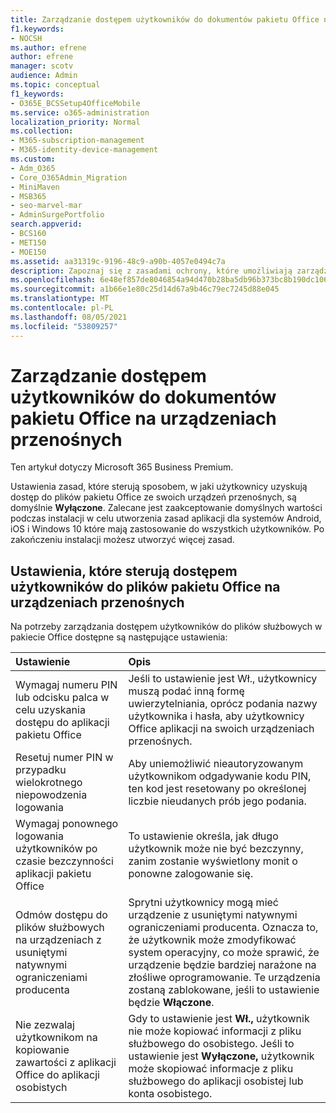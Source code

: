 ```yaml
---
title: Zarządzanie dostępem użytkowników do dokumentów pakietu Office na urządzeniach przenośnych
f1.keywords:
- NOCSH
ms.author: efrene
author: efrene
manager: scotv
audience: Admin
ms.topic: conceptual
f1_keywords:
- O365E_BCSSetup4OfficeMobile
ms.service: o365-administration
localization_priority: Normal
ms.collection:
- M365-subscription-management
- M365-identity-device-management
ms.custom:
- Adm_O365
- Core_O365Admin_Migration
- MiniMaven
- MSB365
- seo-marvel-mar
- AdminSurgePortfolio
search.appverid:
- BCS160
- MET150
- MOE150
ms.assetid: aa31319c-9196-48c9-a90b-4057e0494c7a
description: Zapoznaj się z zasadami ochrony, które umożliwiają zarządzanie dostępem użytkowników do Office i plików służbowych z urządzeń przenośnych.
ms.openlocfilehash: 6e48ef857de8046854a94d470b28ba5db96b373bc8b190dc1062d4f408a9802c
ms.sourcegitcommit: a1b66e1e80c25d14d67a9b46c79ec7245d88e045
ms.translationtype: MT
ms.contentlocale: pl-PL
ms.lasthandoff: 08/05/2021
ms.locfileid: "53809257"
---
```

# <a name="manage-how-users-access-office-documents-on-mobile-devices"></a>Zarządzanie dostępem użytkowników do dokumentów pakietu Office na urządzeniach przenośnych

Ten artykuł dotyczy Microsoft 365 Business Premium.

Ustawienia zasad, które sterują sposobem, w jaki użytkownicy uzyskują dostęp do plików pakietu Office ze swoich urządzeń przenośnych, są domyślnie **Wyłączone**. Zalecane jest zaakceptowanie domyślnych wartości podczas instalacji w celu utworzenia zasad aplikacji dla systemów Android, iOS i Windows 10 które mają zastosowanie do wszystkich użytkowników. Po zakończeniu instalacji możesz utworzyć więcej zasad. 
  
## <a name="settings-that-control-how-users-access-office-files-on-mobile-devices"></a>Ustawienia, które sterują dostępem użytkowników do plików pakietu Office na urządzeniach przenośnych

Na potrzeby zarządzania dostępem użytkowników do plików służbowych w pakiecie Office dostępne są następujące ustawienia:

|Ustawienie  <br/> |Opis  <br/> |
|:-----|:-----|
|Wymagaj numeru PIN lub odcisku palca w celu uzyskania dostępu do aplikacji pakietu Office  <br/> |Jeśli to ustawienie jest Wł., użytkownicy muszą podać inną formę uwierzytelniania, oprócz podania nazwy użytkownika i hasła, aby użytkownicy Office aplikacji na swoich urządzeniach przenośnych.  <br/> |
|Resetuj numer PIN w przypadku wielokrotnego niepowodzenia logowania  <br/> |Aby uniemożliwić nieautoryzowanym użytkownikom odgadywanie kodu PIN, ten kod jest resetowany po określonej liczbie nieudanych prób jego podania.  <br/> |
|Wymagaj ponownego logowania użytkowników po czasie bezczynności aplikacji pakietu Office  <br/> |To ustawienie określa, jak długo użytkownik może nie być bezczynny, zanim zostanie wyświetlony monit o ponowne zalogowanie się.  <br/> |
|Odmów dostępu do plików służbowych na urządzeniach z usuniętymi natywnymi ograniczeniami producenta  <br/> |Sprytni użytkownicy mogą mieć urządzenie z usuniętymi natywnymi ograniczeniami producenta. Oznacza to, że użytkownik może zmodyfikować system operacyjny, co może sprawić, że urządzenie będzie bardziej narażone na złośliwe oprogramowanie. Te urządzenia zostaną zablokowane, jeśli to ustawienie będzie **Włączone**.  <br/> |
|Nie zezwalaj użytkownikom na kopiowanie zawartości z aplikacji Office do aplikacji osobistych  <br/> |Gdy to ustawienie jest **Wł.,** użytkownik nie może kopiować informacji z pliku służbowego do osobistego. Jeśli to ustawienie jest **Wyłączone,** użytkownik może skopiować informacje z pliku służbowego do aplikacji osobistej lub konta osobistego.  <br/> |
   

